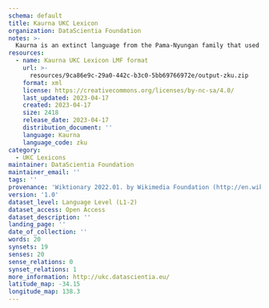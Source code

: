 ```yaml
---
schema: default
title: Kaurna UKC Lexicon
organization: DataScientia Foundation
notes: >-
  Kaurna is an extinct language from the Pama-Nyungan family that used to be spoken in Australia. The UKC Lexicon of Kaurna is represented as a lexico-semantic network. It consists of words, word senses, synsets, as well as sense-level and synset-level relationships
resources:
  - name: Kaurna UKC Lexicon LMF format
    url: >-
      resources/9ca86e9c-29a0-442c-b3c0-5bb69766972e/output-zku.zip
    format: xml
    license: https://creativecommons.org/licenses/by-nc-sa/4.0/
    last_updated: 2023-04-17
    created: 2023-04-17
    size: 2418
    release_date: 2023-04-17
    distribution_document: ''
    language: Kaurna
    language_code: zku
category:
  - UKC Lexicons
maintainer: DataScientia Foundation
maintainer_email: ''
tags: ''
provenance: 'Wiktionary 2022.01. by Wikimedia Foundation (http://en.wiktionary.org); Princeton WordNet 2.1 by Princeton University (https://wordnet.princeton.edu)'
version: '1.0'
dataset_level: Language Level (L1-2)
dataset_access: Open Access
dataset_description: ''
landing_page: ''
date_of_collection: ''
words: 20
synsets: 19
senses: 20
sense_relations: 0
synset_relations: 1
more_information: http://ukc.datascientia.eu/
latitude_map: -34.15
longitude_map: 138.3
---
```

